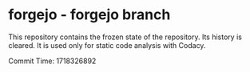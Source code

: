 # forgejo - forgejo branch

This repository contains the frozen state of the repository.
Its history is cleared. It is used only for static code
analysis with Codacy.

Commit Time: 1718326892